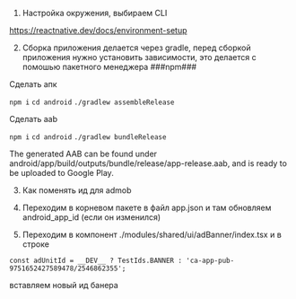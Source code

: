 1) Настройка окружения, выбираем CLI

https://reactnative.dev/docs/environment-setup

2) Сборка приложения делается через gradle, перед сборкой приложения нужно установить зависимости, 
это делается с помошью пакетного менеджера  ###npm###

Сделать апк

```npm i```
```cd android```
```./gradlew assembleRelease```

Сделать aab

```npm i```
```cd android```
```./gradlew bundleRelease```

The generated AAB can be found under android/app/build/outputs/bundle/release/app-release.aab, and is ready to be uploaded to Google Play.

3) Как поменять ид для admob

1)  Переходим в корневом пакете в файл app.json и там обновляем android_app_id  (если он изменился)
2)  Переходим в компонент ./modules/shared/ui/adBanner/index.tsx  и в строке

```const adUnitId = __DEV__ ? TestIds.BANNER : 'ca-app-pub-9751652427589478/2546862355';```

вставляем новый ид банера
